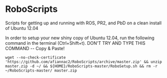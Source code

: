 RoboScripts
===========

Scripts for getting up and running with ROS, PR2, and PbD on a clean install of Ubuntu 12.04

In order to setup your new shiny copy of Ubuntu 12.04, run the following command in the terminal (Ctrl+Shift+t). DON'T TRY AND TYPE THIS COMMAND -- Copy & Paste!

	wget --no-check-certificate 'https://github.com/afiannac2/RoboScripts/archive/master.zip' && unzip master.zip -d ~/ && ${HOME}/RoboScripts-master/RoboSetup.sh && rm -r ~/RoboScripts-master/ master.zip
